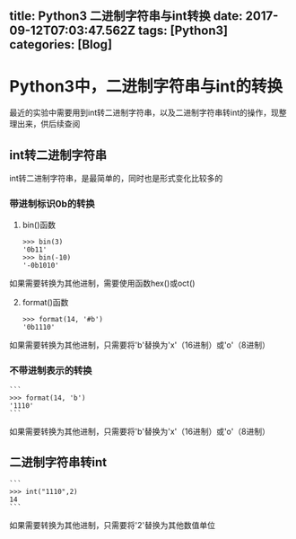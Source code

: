 title: Python3 二进制字符串与int转换
date: 2017-09-12T07:03:47.562Z
tags: [Python3]
categories: [Blog]
---
# Python3中，二进制字符串与int的转换
最近的实验中需要用到int转二进制字符串，以及二进制字符串转int的操作，现整理出来，供后续查阅

<!-- more -->

## int转二进制字符串
int转二进制字符串，是最简单的，同时也是形式变化比较多的

### 带进制标识0b的转换
1. bin()函数
    ```
    >>> bin(3)
    '0b11'
    >>> bin(-10)
    '-0b1010'
    ```
    
如果需要转换为其他进制，需要使用函数hex()或oct()
    
2. format()函数
    ```
    >>> format(14, '#b')
    '0b1110'
    ```
    
如果需要转换为其他进制，只需要将'b'替换为'x'（16进制）或'o'（8进制）
    
### 不带进制表示的转换
    
    ```
    >>> format(14, 'b')
    '1110'
    ```
    
如果需要转换为其他进制，只需要将'b'替换为'x'（16进制）或'o'（8进制）
    
## 二进制字符串转int

    ```
    >>> int("1110",2)
    14
    ```
    
如果需要转换为其他进制，只需要将'2'替换为其他数值单位